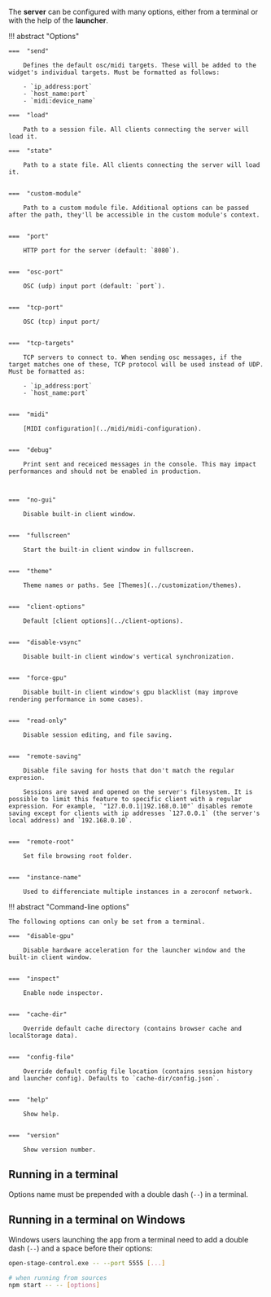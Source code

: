 The **server** can be configured with many options, either from a terminal or with the help of the **launcher**.

!!! abstract "Options"

    ===  "send"

        Defines the default osc/midi targets. These will be added to the widget's individual targets. Must be formatted as follows:

        - `ip_address:port`
        - `host_name:port`
        - `midi:device_name`

    ===  "load"

        Path to a session file. All clients connecting the server will load it.

    ===  "state"

        Path to a state file. All clients connecting the server will load it.


    ===  "custom-module"

        Path to a custom module file. Additional options can be passed after the path, they'll be accessible in the custom module's context.


    ===  "port"

        HTTP port for the server (default: `8080`).


    ===  "osc-port"

        OSC (udp) input port (default: `port`).


    ===  "tcp-port"

        OSC (tcp) input port/


    ===  "tcp-targets"

        TCP servers to connect to. When sending osc messages, if the target matches one of these, TCP protocol will be used instead of UDP. Must be formatted as:

        - `ip_address:port`
        - `host_name:port`


    ===  "midi"

        [MIDI configuration](../midi/midi-configuration).


    ===  "debug"

        Print sent and receiced messages in the console. This may impact performances and should not be enabled in production.



    ===  "no-gui"

        Disable built-in client window.


    ===  "fullscreen"

        Start the built-in client window in fullscreen.


    ===  "theme"

        Theme names or paths. See [Themes](../customization/themes).


    ===  "client-options"

        Default [client options](../client-options).


    ===  "disable-vsync"

        Disable built-in client window's vertical synchronization.


    ===  "force-gpu"

        Disable built-in client window's gpu blacklist (may improve rendering performance in some cases).


    ===  "read-only"

        Disable session editing, and file saving.


    ===  "remote-saving"

        Disable file saving for hosts that don't match the regular expresion.

        Sessions are saved and opened on the server's filesystem. It is possible to limit this feature to specific client with a regular expression. For example, `"127.0.0.1|192.168.0.10"` disables remote saving except for clients with ip addresses `127.0.0.1` (the server's local address) and `192.168.0.10`.


    ===  "remote-root"

        Set file browsing root folder.


    ===  "instance-name"

        Used to differenciate multiple instances in a zeroconf network.


!!! abstract "Command-line options"

    The following options can only be set from a terminal.

    ===  "disable-gpu"

        Disable hardware acceleration for the launcher window and the built-in client window.


    ===  "inspect"

        Enable node inspector.


    ===  "cache-dir"

        Override default cache directory (contains browser cache and localStorage data).


    ===  "config-file"

        Override default config file location (contains session history and launcher config). Defaults to `cache-dir/config.json`.


    ===  "help"

        Show help.


    ===  "version"

        Show version number.


## Running in a terminal

Options name must be prepended with a double dash (`--`) in a terminal.


## Running in a terminal on Windows

Windows users launching the app from a terminal need to add a double dash (`--`) and a space before their options:

```bash
open-stage-control.exe -- --port 5555 [...]

# when running from sources
npm start -- -- [options]
```
